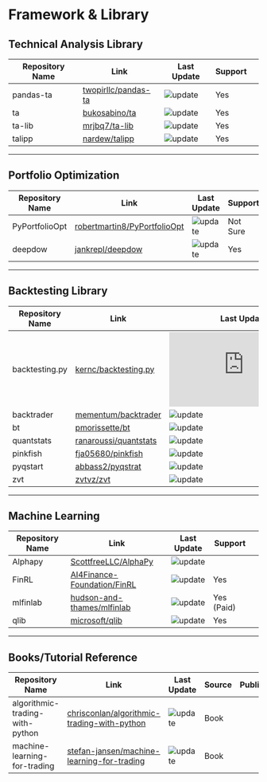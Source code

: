 # Framework & Library

## Technical Analysis Library

| Repository Name | Link                                                          | Last Update                                                              | Support |     |
| --------------- | ------------------------------------------------------------- | ------------------------------------------------------------------------ | ------- | --- |
| pandas-ta       | [twopirllc/pandas-ta](https://github.com/twopirllc/pandas-ta) | ![update](https://img.shields.io/github/last-commit/twopirllc/pandas-ta) | Yes     |     |
| ta              | [bukosabino/ta](https://github.com/bukosabino/ta)             | ![update](https://img.shields.io/github/last-commit/bukosabino/ta)       | Yes     |     |
| ta-lib          | [mrjbq7/ta-lib](https://github.com/mrjbq7/ta-lib)             | ![update](https://img.shields.io/github/last-commit/mrjbq7/ta-lib)       | Yes     |     |
| talipp          | [nardew/talipp](https://github.com/nardew/talipp)             | ![update](https://img.shields.io/github/last-commit/nardew/talipp)       | Yes     |     |

---

## Portfolio Optimization

| Repository Name | Link                                                                            | Last Update                                                                       | Support  |     |
| --------------- | ------------------------------------------------------------------------------- | --------------------------------------------------------------------------------- | -------- | --- |
| PyPortfolioOpt  | [robertmartin8/PyPortfolioOpt](https://github.com/robertmartin8/PyPortfolioOpt) | ![update](https://img.shields.io/github/last-commit/robertmartin8/PyPortfolioOpt) | Not Sure |     |
| deepdow         | [jankrepl/deepdow](https://github.com/jankrepl/deepdow)                         | ![update](https://img.shields.io/github/last-commit/jankrepl/deepdow)             | Yes      |     |

---

## Backtesting Library

| Repository Name | Link                                                              | Last Update                                                                | Support |     |
| --------------- | ----------------------------------------------------------------- | -------------------------------------------------------------------------- | ------- | --- |
| backtesting.py  | [kernc/backtesting.py](https://github.com/kernc/backtesting.py)   | ![update](https://img.shields.io/github/last-commit/kernc/backtesting.py)  | Yes     |     |
| backtrader      | [mementum/backtrader](https://github.com/mementum/backtrader)     | ![update](https://img.shields.io/github/last-commit/mementum/backtrader)   | Yes     |     |
| bt              | [pmorissette/bt](https://github.com/pmorissette/bt)               | ![update](https://img.shields.io/github/last-commit/pmorissette/bt)        | Yes     |     |
| quantstats      | [ranaroussi/quantstats](https://github.com/ranaroussi/quantstats) | ![update](https://img.shields.io/github/last-commit/ranaroussi/quantstats) | Maybe   |     |
| pinkfish        | [fja05680/pinkfish](https://github.com/fja05680/pinkfish)         | ![update](https://img.shields.io/github/last-commit/fja05680/pinkfish)     | Yes     |     |
| pyqstart        | [abbass2/pyqstrat](https://github.com/abbass2/pyqstrat)           | ![update](https://img.shields.io/github/last-commit/abbass2/pyqstrat)      | Yes     |     |
| zvt             | [zvtvz/zvt](https://github.com/zvtvz/zvt)                         | ![update](https://img.shields.io/github/last-commit/zvtvz/zvt)             | Yes     |     |

---

## Machine Learning

| Repository Name | Link                                                                          | Last Update                                                                      | Support    |     |
| --------------- | ----------------------------------------------------------------------------- | -------------------------------------------------------------------------------- | ---------- | --- |
| Alphapy         | [ScottfreeLLC/AlphaPy](https://github.com/ScottfreeLLC/AlphaPy)               | ![update](https://img.shields.io/github/last-commit/ScottfreeLLC/AlphaPy)        |            |     |
| FinRL           | [AI4Finance-Foundation/FinRL](https://github.com/AI4Finance-Foundation/FinRL) | ![update](https://img.shields.io/github/last-commit/AI4Finance-Foundation/FinRL) | Yes        |     |
| mlfinlab        | [hudson-and-thames/mlfinlab](https://github.com/hudson-and-thames/mlfinlab)   | ![update](https://img.shields.io/github/last-commit/hudson-and-thames/mlfinlab)  | Yes (Paid) |     |
| qlib            | [microsoft/qlib](https://github.com/microsoft/qlib)                           | ![update](https://img.shields.io/github/last-commit/microsoft/qlib)              | Yes        |     |

---

## Books/Tutorial Reference

| Repository Name                 | Link                                                                                                          | Last Update                                                                                      | Source | Publisher |
| ------------------------------- | ------------------------------------------------------------------------------------------------------------- | ------------------------------------------------------------------------------------------------ | ------ | --------- |
| algorithmic-trading-with-python | [chrisconlan/algorithmic-trading-with-python](https://github.com/chrisconlan/algorithmic-trading-with-python) | ![update](https://img.shields.io/github/last-commit/chrisconlan/algorithmic-trading-with-python) | Book   |           |
| machine-learning-for-trading    | [stefan-jansen/machine-learning-for-trading](https://github.com/stefan-jansen/machine-learning-for-trading)   | ![update](https://img.shields.io/github/last-commit/stefan-jansen/machine-learning-for-trading)  | Book   |           |